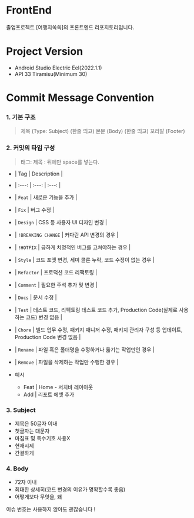 # FrontEnd
졸업프로젝트 [여행지쏙쏙]의 프론트엔드 리포지토리입니다.  

# Project Version
- Android Studio Electric Eel(2022.1.1)
- API 33 Tiramisu(Minimum 30)

# Commit Message Convention
### 1. 기본 구조
> 제목 (Type: Subject)
> (한줄 띄고)
> 본문 (Body)
> (한줄 띄고)
> 꼬리말 (Footer)

### 2. 커밋의 타입 구성
> 태그: 제목
> : 뒤에만 space를 넣는다.

- | Tag | Description |
- | :---: | :---: | :---: |
- | `Feat` | 새로운 기능을 추가 |
- | `Fix` | 버그 수정 |
- | `Design` | CSS 등 사용자 UI 디자인 변경 |
- | `!BREAKING CHANGE` | 커다란 API 변경의 경우 |
- | `!HOTFIX` | 급하게 치명적인 버그를 고쳐야하는 경우 |
- | `Style` | 코드 포맷 변경, 세미 콜론 누락, 코드 수정이 없는 경우 |
- | `Refactor` | 프로덕션 코드 리팩토링 |
- | `Comment` | 필요한 주석 추가 및 변경 |
- | `Docs` | 문서 수정 |
- | `Test` | 테스트 코드, 리펙토링 테스트 코드 추가, Production Code(실제로 사용하는 코드) 변경 없음 |
- | `Chore` | 빌드 업무 수정, 패키지 매니저 수정, 패키지 관리자 구성 등 업데이트, Production Code 변경 없음 |
- | `Rename` | 파일 혹은 폴더명을 수정하거나 옮기는 작업만인 경우 |
- | `Remove` | 파일을 삭제하는 작업만 수행한 경우 |

- 예시
  - Feat | Home - 서치바 레이아웃
  - Add | 리포트 에셋 추가

### 3. Subject
- 제목은 50글자 이내
- 첫글자는 대문자
- 마침표 및 특수기호 사용X
- 현재시제
- 간결하게

### 4. Body
- 72자 이내
- 최대한 상세히(코드 변경의 이유가 명확할수록 좋음)
- 어떻게보다 무엇을, 왜

이슈 번호는 사용하지 않아도 괜찮습니다 !
